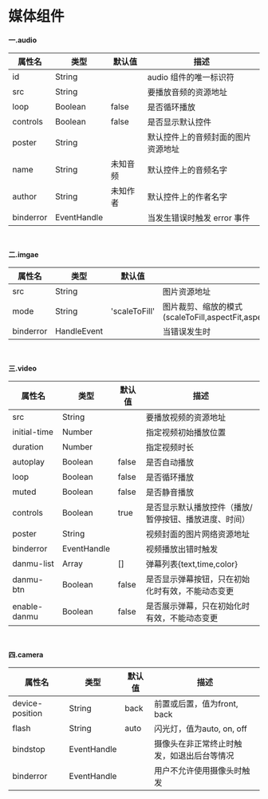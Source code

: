 # 媒体组件

**一.audio**

属性名|类型|默认值|描述
--|--|--|--
id|String||audio 组件的唯一标识符
src|String||要播放音频的资源地址
loop|Boolean|false|是否循环播放
controls|Boolean|false|是否显示默认控件
poster|String||默认控件上的音频封面的图片资源地址
name	|String|未知音频|默认控件上的音频名字
author|String|未知作者|默认控件上的作者名字
binderror|EventHandle	||当发生错误时触发 error 事件

<br>

**二.imgae**

属性名|类型|默认值|描述
--|--|--|--
src|String||图片资源地址
mode|String|'scaleToFill'|图片裁剪、缩放的模式(scaleToFill,aspectFit,aspectFill,top,bottom,center,right,left)
binderror|HandleEvent||当错误发生时

<br>

**三.video**

属性名|类型|默认值|描述
--|--|--|--
src|String||要播放视频的资源地址
initial-time|Number||指定视频初始播放位置
duration|Number||指定视频时长
autoplay|Boolean|false|是否自动播放
loop	|Boolean|false|是否循环播放
muted|Boolean|false|是否静音播放
controls|Boolean|true|是否显示默认播放控件（播放/暂停按钮、播放进度、时间）
poster|String||视频封面的图片网络资源地址
binderror|EventHandle||视频播放出错时触发
danmu-list|Array|[]|弹幕列表{text,time,color}
danmu-btn|Boolean	|false|是否显示弹幕按钮，只在初始化时有效，不能动态变更	
enable-danmu|Boolean|false|是否展示弹幕，只在初始化时有效，不能动态变更

<br>

**四.camera**

属性名|类型|默认值|描述
--|--|--|--
device-position|String|back|前置或后置，值为front, back
flash|String|auto|闪光灯，值为auto, on, off
bindstop|EventHandle||摄像头在非正常终止时触发，如退出后台等情况
binderror|EventHandle||用户不允许使用摄像头时触发
